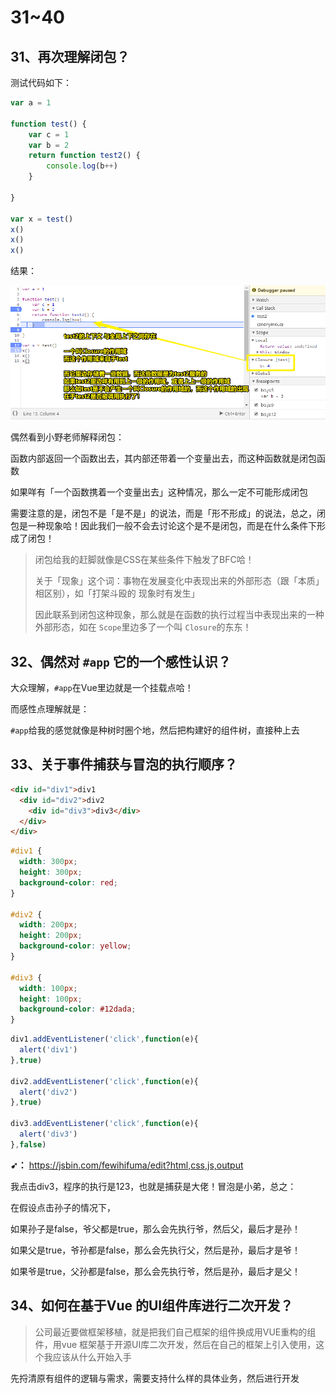 # 31~40

## 31、再次理解闭包？

测试代码如下：

``` js
var a = 1

function test() {
    var c = 1
    var b = 2
    return function test2() {
        console.log(b++)
    }    
   
}

var x = test()
x()
x()
x()
```

结果：

![闭包之再认识](assets/img/2019-12-09-17-03-15.png)

偶然看到小野老师解释闭包：

函数内部返回一个函数出去，其内部还带着一个变量出去，而这种函数就是闭包函数

如果咩有「一个函数携着一个变量出去」这种情况，那么一定不可能形成闭包

需要注意的是，闭包不是「是不是」的说法，而是「形不形成」的说法，总之，闭包是一种现象哈！因此我们一般不会去讨论这个是不是闭包，而是在什么条件下形成了闭包！

> 闭包给我的赶脚就像是CSS在某些条件下触发了BFC哈！
>
>关于「现象」这个词：事物在发展变化中表现出来的外部形态（跟「本质」相区别），如「打架斗殴的 现象时有发生」
>
>因此联系到闭包这种现象，那么就是在函数的执行过程当中表现出来的一种外部形态，如在 `Scope`里边多了一个叫 `Closure`的东东！

## 32、偶然对 `#app` 它的一个感性认识？

大众理解，`#app`在Vue里边就是一个挂载点哈！

而感性点理解就是：

`#app`给我的感觉就像是种树时圈个地，然后把构建好的组件树，直接种上去

## 33、关于事件捕获与冒泡的执行顺序？

``` html
<div id="div1">div1
  <div id="div2">div2
    <div id="div3">div3</div>
  </div>
</div>
```

``` css
#div1 {
  width: 300px;
  height: 300px;
  background-color: red;
}

#div2 {
  width: 200px;
  height: 200px;
  background-color: yellow;
}

#div3 {
  width: 100px;
  height: 100px;
  background-color: #12dada;
}
```

``` js
div1.addEventListener('click',function(e){
  alert('div1')
},true)

div2.addEventListener('click',function(e){
  alert('div2')
},true)

div3.addEventListener('click',function(e){
  alert('div3')
},false)
```

**➹：** <https://jsbin.com/fewihifuma/edit?html,css,js,output>

我点击div3，程序的执行是123，也就是捕获是大佬！冒泡是小弟，总之：

在假设点击孙子的情况下，

如果孙子是false，爷父都是true，那么会先执行爷，然后父，最后才是孙！

如果父是true，爷孙都是false，那么会先执行父，然后是孙，最后才是爷！

如果爷是true，父孙都是false，那么会先执行爷，然后是孙，最后才是父！

## 34、如何在基于Vue 的UI组件库进行二次开发？

> 公司最近要做框架移植，就是把我们自己框架的组件换成用VUE重构的组件，用vue 框架基于开源UI库二次开发，然后在自己的框架上引入使用，这个我应该从什么开始入手

 先捋清原有组件的逻辑与需求，需要支持什么样的具体业务，然后进行开发

